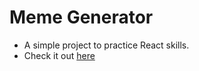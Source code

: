 # Meme Generator

- A simple project to practice React skills.
- Check it out <a target= "_blank" href = "https://arjun-meme-generator.netlify.app/">here</a>
